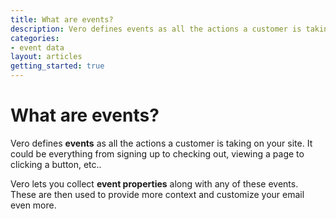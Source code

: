 ```yaml
---
title: What are events?
description: Vero defines events as all the actions a customer is taking on your site. It could be everything from signing up to checking out, viewing a page to clicking a button, etc.. 
categories:
- event data
layout: articles
getting_started: true
---
```


# What are events?

Vero defines **events** as all the actions a customer is taking on your site. It could be everything from signing up to checking out, viewing a page to clicking a button, etc.. 

Vero lets you collect **event properties** along with any of these events. These are then used to provide more context and customize your email even more.